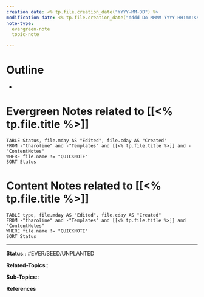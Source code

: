 ```yaml
---
creation date: <% tp.file.creation_date("YYYY-MM-DD") %>
modification date: <% tp.file.creation_date("dddd Do MMMM YYYY HH:mm:ss") %>
note-type: 
  evergreen-note
  topic-note

---
```


# Outline
- 

# Evergreen Notes related to [[<% tp.file.title %>]]
```dataview
TABLE Status, file.mday AS "Edited", file.cday AS "Created"
FROM -"tharoline" and -"Templates" and [[<% tp.file.title %>]] and -"ContentNotes"
WHERE file.name != "QUICKNOTE"
SORT Status
```
# Content Notes related to [[<% tp.file.title %>]]
```dataview
TABLE type, file.mday AS "Edited", file.cday AS "Created"
FROM -"tharoline" and -"Templates" and [[<% tp.file.title %>]] and "ContentNotes"
WHERE file.name != "QUICKNOTE"
SORT Status
```

---

**Status**:: #EVER/SEED/UNPLANTED 

**Related-Topics**:: 
	
**Sub-Topics**::
	
**References**